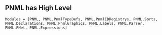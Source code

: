 ## PNML has High Level
```@index
Modules = [PNML, PNML.PnmlTypeDefs, PNML.PnmlIDRegistrys, PNML.Sorts, PNML.Declarations, PNML.PnmlGraphics, PNML.Labels, PNML.Parser, PNML.PNet, PNML.Expressions]
```
